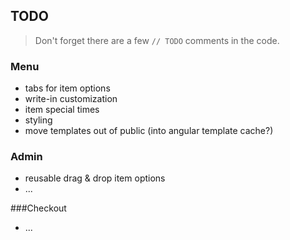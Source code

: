 ## TODO

> Don't forget there are a few `// TODO` comments in the code.

### Menu
* tabs for item options
* write-in customization
* item special times
* styling
* move templates out of public (into angular template cache?)

### Admin
* reusable drag & drop item options
* ...

###Checkout
* ...
